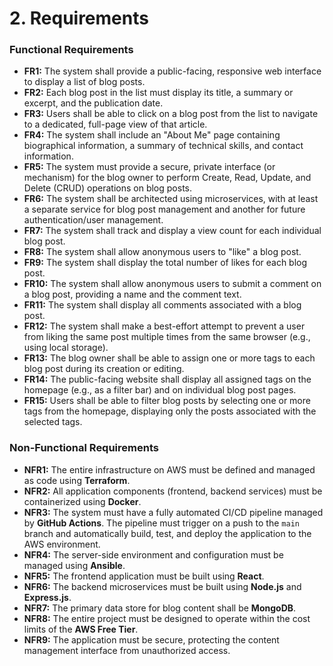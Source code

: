 # 2. Requirements

### Functional Requirements

*   **FR1:** The system shall provide a public-facing, responsive web interface to display a list of blog posts.
*   **FR2:** Each blog post in the list must display its title, a summary or excerpt, and the publication date.
*   **FR3:** Users shall be able to click on a blog post from the list to navigate to a dedicated, full-page view of that article.
*   **FR4:** The system shall include an "About Me" page containing biographical information, a summary of technical skills, and contact information.
*   **FR5:** The system must provide a secure, private interface (or mechanism) for the blog owner to perform Create, Read, Update, and Delete (CRUD) operations on blog posts.
*   **FR6:** The system shall be architected using microservices, with at least a separate service for blog post management and another for future authentication/user management.
*   **FR7:** The system shall track and display a view count for each individual blog post.
*   **FR8:** The system shall allow anonymous users to "like" a blog post.
*   **FR9:** The system shall display the total number of likes for each blog post.
*   **FR10:** The system shall allow anonymous users to submit a comment on a blog post, providing a name and the comment text.
*   **FR11:** The system shall display all comments associated with a blog post.
*   **FR12:** The system shall make a best-effort attempt to prevent a user from liking the same post multiple times from the same browser (e.g., using local storage).
*   **FR13:** The blog owner shall be able to assign one or more tags to each blog post during its creation or editing.
*   **FR14:** The public-facing website shall display all assigned tags on the homepage (e.g., as a filter bar) and on individual blog post pages.
*   **FR15:** Users shall be able to filter blog posts by selecting one or more tags from the homepage, displaying only the posts associated with the selected tags.

### Non-Functional Requirements

*   **NFR1:** The entire infrastructure on AWS must be defined and managed as code using **Terraform**.
*   **NFR2:** All application components (frontend, backend services) must be containerized using **Docker**.
*   **NFR3:** The system must have a fully automated CI/CD pipeline managed by **GitHub Actions**. The pipeline must trigger on a push to the `main` branch and automatically build, test, and deploy the application to the AWS environment.
*   **NFR4:** The server-side environment and configuration must be managed using **Ansible**.
*   **NFR5:** The frontend application must be built using **React**.
*   **NFR6:** The backend microservices must be built using **Node.js** and **Express.js**.
*   **NFR7:** The primary data store for blog content shall be **MongoDB**.
*   **NFR8:** The entire project must be designed to operate within the cost limits of the **AWS Free Tier**.
*   **NFR9:** The application must be secure, protecting the content management interface from unauthorized access.
